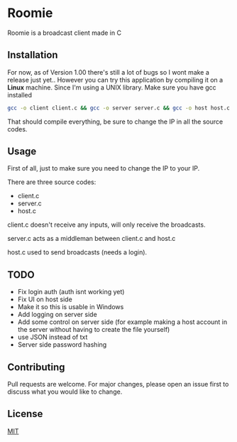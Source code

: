 # Roomie

Roomie is a broadcast client made in C

## Installation
For now, as of Version 1.00 there's still a lot of bugs so I wont make a release just yet.. However you can try this application by compiling it on a **Linux** machine. Since I'm using a UNIX library. Make sure you have gcc installed

```bash
gcc -o client client.c && gcc -o server server.c && gcc -o host host.c
```

That should compile everything, be sure to change the IP in all the source codes.

## Usage
First of all, just to make sure you need to change the IP to your IP.

There are three source codes:
- client.c
- server.c
- host.c

client.c doesn't receive any inputs, will only receive the broadcasts.

server.c acts as a middleman between client.c and host.c

host.c used to send broadcasts (needs a login).

## TODO
- Fix login auth (auth isnt working yet)
- Fix UI on host side
- Make it so this is usable in Windows
- Add logging on server side
- Add some control on server side (for example making a host account in the server without having to create the file yourself)
- use JSON instead of txt
- Server side password hashing

## Contributing

Pull requests are welcome. For major changes, please open an issue first
to discuss what you would like to change.

## License

[MIT](https://choosealicense.com/licenses/mit/)
